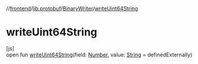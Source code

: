 //[frontend](../../../index.md)/[lib.protobuf](../index.md)/[BinaryWriter](index.md)/[writeUint64String](write-uint64-string.md)

# writeUint64String

[js]\
open fun [writeUint64String](write-uint64-string.md)(field: [Number](https://kotlinlang.org/api/latest/jvm/stdlib/kotlin/-number/index.html), value: [String](https://kotlinlang.org/api/latest/jvm/stdlib/kotlin/-string/index.html) = definedExternally)
